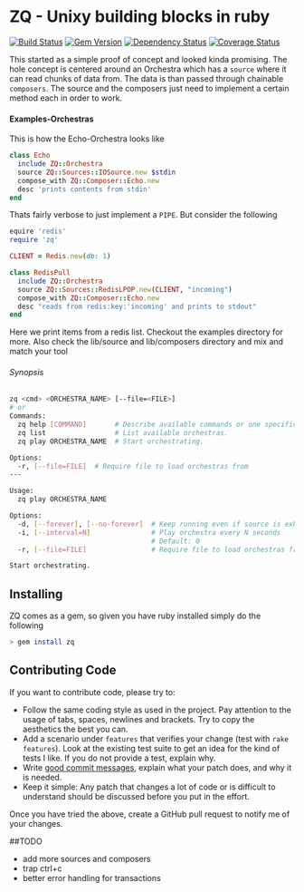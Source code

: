 ZQ - Unixy building blocks in ruby
========
[![Build Status](https://travis-ci.org/kairichard/zq.png?branch=master)](https://travis-ci.org/kairichard/zq) [![Gem Version](https://badge.fury.io/rb/zq.png)](https://badge.fury.io/rb/zq) [![Dependency Status](https://gemnasium.com/kairichard/zq.svg)](https://gemnasium.com/kairichard/zq) [![Coverage Status](https://coveralls.io/repos/kairichard/zq/badge.png?branch=master)](https://coveralls.io/r/kairichard/zq?branch=master)


This started as a simple proof of concept and looked kinda promising.
The hole concept is centered around an Orchestra which has a `source` where it can
read chunks of data from. The data is than passed through chainable `composers`.
The source and the composers just need to implement a certain method each in order to work.

#### Examples-Orchestras
This is how the Echo-Orchestra looks like
```ruby
class Echo
  include ZQ::Orchestra
  source ZQ::Sources::IOSource.new $stdin
  compose_with ZQ::Composer::Echo.new
  desc 'prints contents from stdin'
end
```
Thats fairly verbose to just implement a `PIPE`. But consider the following
```ruby
equire 'redis'
require 'zq'

CLIENT = Redis.new(db: 1)

class RedisPull
  include ZQ::Orchestra
  source ZQ::Sources::RedisLPOP.new(CLIENT, "incoming")
  compose_with ZQ::Composer::Echo.new
  desc "reads from redis:key:'incoming' and prints to stdout"
end
```
Here we print items from a redis list. Checkout the examples directory for more.
Also check the lib/source and lib/composers directory and mix and match your tool

###### Synopsis
```bash
zq <cmd> <ORCHESTRA_NAME> [--file=<FILE>]
# or
Commands:
  zq help [COMMAND]       # Describe available commands or one specific command
  zq list                 # List available orchestras.
  zq play ORCHESTRA_NAME  # Start orchestrating.

Options:
  -r, [--file=FILE]  # Require file to load orchestras from
---

Usage:
  zq play ORCHESTRA_NAME

Options:
  -d, [--forever], [--no-forever]  # Keep running even if source is exhausted
  -i, [--interval=N]               # Play orchestra every N seconds
                                   # Default: 0
  -r, [--file=FILE]                # Require file to load orchestras from

Start orchestrating.
```
Installing
-------------
ZQ comes as a gem, so given you have ruby installed simply do the following
```bash
> gem install zq
```

## Contributing Code

If you want to contribute code, please try to:

* Follow the same coding style as used in the project. Pay attention to the
  usage of tabs, spaces, newlines and brackets. Try to copy the aesthetics the
  best you can.
* Add a scenario under `features` that verifies your change (test with `rake features`). Look at the existing test
  suite to get an idea for the kind of tests I like. If you do not provide a
  test, explain why.
* Write [good commit messages](http://tbaggery.com/2008/04/19/a-note-about-git-commit-messages.html),
  explain what your patch does, and why it is needed.
* Keep it simple: Any patch that changes a lot of code or is difficult to
  understand should be discussed before you put in the effort.

Once you have tried the above, create a GitHub pull request to notify me of your
changes.

##TODO
  * add more sources and composers
  * trap ctrl+c
  * better error handling for transactions

